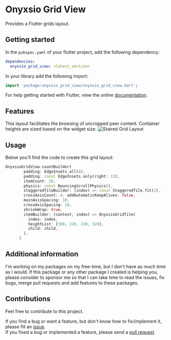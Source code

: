 <!-- 
This README describes the package. If you publish this package to pub.dev,
this README's contents appear on the landing page for your package.

For information about how to write a good package README, see the guide for
[writing package pages](https://dart.dev/guides/libraries/writing-package-pages). 

For general information about developing packages, see the Dart guide for
[creating packages](https://dart.dev/guides/libraries/create-library-packages)
and the Flutter guide for
[developing packages and plugins](https://flutter.dev/developing-packages). 
-->

# Onyxsio Grid View
Provides a Flutter grids layout.

## Getting started

In the `pubspec.yaml` of your flutter project, add the following dependency:

```yaml
dependencies:
  onyxsio_grid_view: <latest_version>
```

In your library add the following import:

```dart
import 'package:onyxsio_grid_view/onyxsio_grid_view.dart';
```

For help getting started with Flutter, view the online [documentation][flutter_documentation].

## Features

This layout facilitates the browsing of uncropped peer content. Container heights are sized based on the widget size.
![Staired Grid Layout][staired_preview]

## Usage

Below you'll find the code to create this grid layout:

```dart
OnyxsioGridView.countBuilder(
        padding: EdgeInsets.all(8),
        padding: const EdgeInsets.only(right: 12),
        itemCount: 20,
        physics: const BouncingScrollPhysics(),
        staggeredTileBuilder: (index) => const StaggeredTile.fit(2),
        crossAxisCount: 4, addAutomaticKeepAlives: false,
        mainAxisSpacing: 10,
        crossAxisSpacing: 10,
        shrinkWrap: true,
        itemBuilder: (context, index) => OnyxsioGridTile(
          index: index,
          heightList: [300, 220, 220, 520],
          child: child,
        ),
      )
```
## Additional information

I'm working on my packages on my free-time, but I don't have as much time as I would. If this package or any other package I created is helping you, please consider to sponsor me so that I can take time to read the issues, fix bugs, merge pull requests and add features to these packages.

<!-- [![Pub][pub_badge]][pub] [![BuyMeACoffee][buy_me_a_coffee_badge]][buy_me_a_coffee] -->

## Contributions

Feel free to contribute to this project.

If you find a bug or want a feature, but don't know how to fix/implement it, please fill an [issue][issue].  
If you fixed a bug or implemented a feature, please send a [pull request][pr].

<!-- Links -->
[issue]: https://github.com/sudeshnb/onyxsio_grid_view/issues
[pr]:https://github.com/sudeshnb/onyxsio_grid_view/pulls
[flutter_documentation]: https://docs.flutter.dev/
[pub]: https://pub.dartlang.org/packages/onyxsio_grid_view
[staired_preview]: https://user-images.githubusercontent.com/33403844/214500635-7860d799-67c7-4f98-b031-725bc0e1922c.png
<!-- [buy_me_a_coffee]: https://www.buymeacoffee.com/sudeshnb -->
<!-- [buy_me_a_coffee_badge]: https://user-images.githubusercontent.com/33403844/214502169-982df8a4-a758-44e7-8c0f-cc85fd29547e.svg -->
